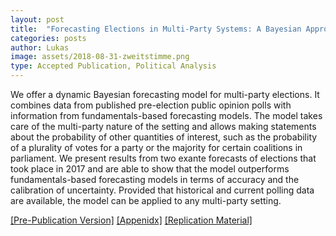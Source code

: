 ```yaml
---
layout: post
title:  "Forecasting Elections in Multi-Party Systems: A Bayesian Approach Combining Polls and Fundamentals"
categories: posts
author: Lukas
image: assets/2018-08-31-zweitstimme.png
type: Accepted Publication, Political Analysis 
---
```



We offer a dynamic Bayesian forecasting model for multi-party elections. It combines data from published pre-election public opinion polls with information from fundamentals-based forecasting models. The model takes care of the multi-party nature of the setting and allows making statements about the probability of other quantities of interest, such as the probability of a plurality of votes for a party or the majority for certain coalitions in parliament. We present results from two exante forecasts of elections that took place in 2017 and are able to show that the model outperforms fundamentals-based forecasting models in terms of accuracy and the calibration of uncertainty. Provided that historical and current polling data are
available, the model can be applied to any multi-party setting. 

[[Pre-Publication Version]](/assets/forecast-multiparty.pdf) 
[[Appenidx]](/assets/forecast-multiparty_appendix.pdf) 
[[Replication Material]](https://dataverse.harvard.edu/dataset.xhtml?persistentId=doi:10.7910/DVN/MLYNX0)